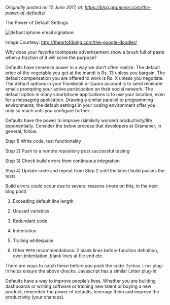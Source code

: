 
*Originally posted on 12 June 2017, at: https://blog.gramener.com/the-power-of-defaults/*

The Power of Default Settings

![default iphone email signature](https://blog.gramener.com/wp-content/uploads/2017/06/2012.05.30_power_of_default_settings.png)

Image Courtesy: http://theartofdoing.com/the-google-doodler/ 

Why does your favorite toothpaste advertisement show a brush full of paste when a fraction of it will solve the purpose?

Defaults have immense power in a way we don’t often realize. The default price of the vegetable you get at the mandi is Rs. 13 unless you bargain. The default compensation you are offered to work is Rs. X unless you negotiate. The default options in your Facebook or Quora account is to send reminder emails prompting your active participation on their social network. The default option in many smartphone applications is to use your location, even for a messaging application. Drawing a similar parallel to programming environments, the default settings in your coding environment offer you only so much until you configure further.

Defaults have the power to improve (similarly worsen) productivity/life exponentially. Consider the below process that developers at Gramener, in general, follow.

Step 1) Write code, test functionality

Step 2) Push to a remote repository post successful testing

Step 3) Check build errors from continuous integration

Step 4) Update code and repeat from Step 2 until the latest build passes the tests.

Build errors could occur due to several reasons (more on this, in the next blog post)

1) Exceeding default line length

2) Unused variables

3) Redundant code

4) Indentation

5) Trailing whitespace

6) Other `PEP8` recommendations: 2 blank lines before function definition, over-indentation, blank lines at file end etc.

There are ways to catch these before you push the code. `Python Lint` plug-in helps ensure the above checks. Javascript has a similar Linter plug-in.

Defaults have a way to improve people’s lives. Whether you are building dashboards or writing software or training new talent or buying a new product, remember the power of defaults, leverage them and improve the productivity (your chances).


